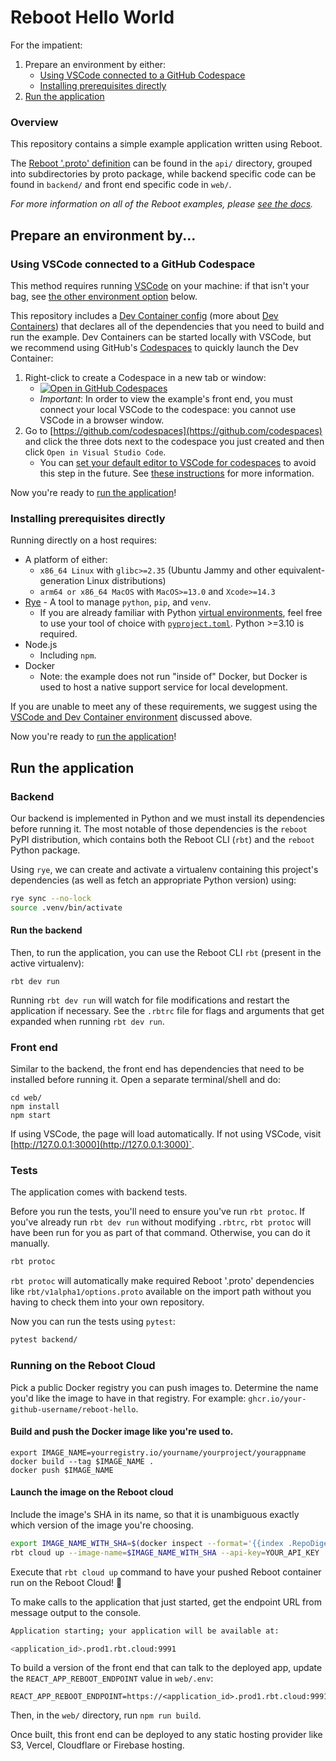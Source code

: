 # Reboot Hello World

For the impatient:
1. Prepare an environment by either:
    * [Using VSCode connected to a GitHub Codespace](#using-vscode-connected-to-a-github-codespace)
    * [Installing prerequisites directly](#installing-prerequisites-directly)
2. [Run the application](#run-the-application)

### Overview

This repository contains a simple example application written using Reboot.

The [Reboot '.proto' definition](https://docs.reboot.dev/develop/schema#code-generation)
can be found in the `api/` directory, grouped into
subdirectories by proto package, while backend specific code can be
found in `backend/` and front end specific code in `web/`.

_For more information on all of the Reboot examples, please [see the docs](https://docs.reboot.dev/get_started/examples)._

## Prepare an environment by...

<a id="using-vscode-connected-to-a-github-codespace"></a>
### Using VSCode connected to a GitHub Codespace

This method requires running [VSCode](https://code.visualstudio.com/) on your machine: if that isn't your bag, see [the other environment option](#install-prerequisites-directly) below.

This repository includes a [Dev Container config](./.devcontainer/devcontainer.json) (more about [Dev Containers](https://containers.dev/)) that declares all of the dependencies that you need to build and run the example. Dev Containers can be started locally with VSCode, but we recommend using GitHub's [Codespaces](https://github.com/features/codespaces) to quickly launch the Dev Container:

1. Right-click to create a Codespace in a new tab or window:
    * [![Open in GitHub Codespaces](https://github.com/codespaces/badge.svg)](https://codespaces.new/reboot-dev/reboot-hello)
    * *Important*: In order to view the example's front end, you must connect your local VSCode to the codespace: you cannot use VSCode in a browser window.
2. Go to [https://github.com/codespaces](https://github.com/codespaces) and click the three dots next to the codespace you just created and then click `Open in Visual Studio Code`.
    * You can [set your default editor to VSCode for codespaces](https://docs.github.com/en/codespaces/customizing-your-codespace/setting-your-default-editor-for-github-codespaces) to avoid this step in the future. See [these instructions](https://docs.github.com/en/codespaces/developing-in-codespaces/opening-an-existing-codespace?tool=vscode) for more information.

Now you're ready to [run the application](#run-the-application)!

<a id="installing-prerequisites-directly"></a>
### Installing prerequisites directly

Running directly on a host requires:

- A platform of either:
   - `x86_64 Linux` with `glibc>=2.35` (Ubuntu Jammy and other equivalent-generation Linux distributions)
   - `arm64 or x86_64 MacOS` with `MacOS>=13.0` and `Xcode>=14.3`
- [Rye](https://rye-up.com/) - A tool to manage `python`, `pip`, and `venv`.
   - If you are already familiar with Python [virtual environments](https://docs.python.org/3/library/venv.html), feel free to use your tool of choice with [`pyproject.toml`](./pyproject.toml). Python >=3.10 is required.
- Node.js
    - Including `npm`.
- Docker
    - Note: the example does not run "inside of" Docker, but Docker is used to host a native support service for local development.

If you are unable to meet any of these requirements, we suggest using the [VSCode and Dev Container environment](#using-vscode-connected-to-a-github-codespace) discussed above.

Now you're ready to [run the application](#run-the-application)!

<a id="run-the-application"></a>
## Run the application

### Backend

Our backend is implemented in Python and we must install its dependencies before
running it. The most notable of those dependencies is the `reboot` PyPI
distribution, which contains both the Reboot CLI (`rbt`) and the `reboot`
Python package.

Using `rye`, we can create and activate a virtualenv containing this project's dependencies (as well as fetch an appropriate Python version) using:
```sh
rye sync --no-lock
source .venv/bin/activate
```

#### Run the backend

Then, to run the application, you can use the Reboot CLI `rbt` (present in the active virtualenv):
```shell
rbt dev run
```

Running `rbt dev run` will watch for file modifications and restart the
application if necessary. See the `.rbtrc` file for flags and
arguments that get expanded when running `rbt dev run`.

### Front end

Similar to the backend, the front end has dependencies that need to be installed before running it. Open a separate terminal/shell and do:
```shell
cd web/
npm install
npm start
```

If using VSCode, the page will load automatically.
If not using VSCode, visit [http://127.0.0.1:3000](http://127.0.0.1:3000)`.
### Tests

The application comes with backend tests.

Before you run the tests, you'll
need to ensure you've run `rbt protoc`.  If you've already run `rbt dev run`
without modifying `.rbtrc`, `rbt protoc` will have been run for you as
part of that command.
Otherwise, you can do it manually.

```sh
rbt protoc
```

`rbt protoc` will automatically make required Reboot '.proto'
dependencies like `rbt/v1alpha1/options.proto` available on the
import path without you having to check them into your own repository.

Now you can run the tests using `pytest`:

```sh
pytest backend/
```
### Running on the Reboot Cloud

Pick a public Docker registry you can push images to. Determine the name you'd
like the image to have in that registry. For example:
`ghcr.io/your-github-username/reboot-hello`.

#### Build and push the Docker image like you're used to.

```shell
export IMAGE_NAME=yourregistry.io/yourname/yourproject/yourappname
docker build --tag $IMAGE_NAME .
docker push $IMAGE_NAME
```

#### Launch the image on the Reboot cloud
Include the image's SHA in its name, so that it is unambiguous exactly which version of the image you're choosing.
```sh
export IMAGE_NAME_WITH_SHA=$(docker inspect --format='{{index .RepoDigests 0}}' $IMAGE_NAME)
rbt cloud up --image-name=$IMAGE_NAME_WITH_SHA --api-key=YOUR_API_KEY
```

Execute that `rbt cloud up` command to have your pushed Reboot container run
on the Reboot Cloud! 🎉

To make calls to the application that just started, get the endpoint URL from
message output to the console.

```sh
Application starting; your application will be available at:

<application_id>.prod1.rbt.cloud:9991
```

To build a version of the front end that can talk to the deployed app, update
the `REACT_APP_REBOOT_ENDPOINT` value in `web/.env`:

```tsx
REACT_APP_REBOOT_ENDPOINT=https://<application_id>.prod1.rbt.cloud:9991
```

Then, in the `web/` directory, run `npm run build`.

Once built, this front end can be deployed to any static hosting provider like
S3, Vercel, Cloudflare or Firebase hosting.

